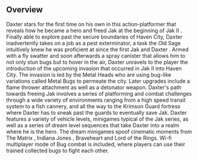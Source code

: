 ## Overview

Daxter stars for the first time on his own in this action-platformer that reveals how he became a hero and freed Jak at the beginning of Jak II . Finally able to explore past the secure boundaries of Haven City, Daxter inadvertently takes on a job as a pest exterminator, a task the Old Sage intuitively knew he was proficient at since the first Jak and Daxter . Armed with a fly swatter and soon afterwards a spray canister that allows him to not only stun bugs but to hover in the air, Daxter unravels to the player the introduction of the upcoming invasion that occurred in Jak II into Haven City. The invasion is led by the Metal Heads who are using bug-like variations called Metal Bugs to permeate the city. Later upgrades include a flame thrower attachment as well as a detonator weapon. Daxter's path towards freeing Jak involves a series of platforming and combat challenges through a wide variety of environments ranging from a high speed transit system to a fish cannery, and all the way to the Krimson Guard fortress where Daxter has to sneak past the guards to eventually save Jak. Daxter features a variety of vehicle levels, minigames typical of the Jak series, as well as a series of dream level sequences that take Daxter into a realm where he is the hero. The dream minigames spoof cinematic moments from The Matrix , Indiana Jones , Braveheart and Lord of the Rings. Wi-fi multiplayer mode of Bug combat is included, where players can use their trained collected bugs to fight each other.